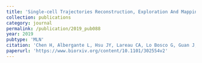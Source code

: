 ```yaml
---
title: 'Single-cell Trajectories Reconstruction, Exploration And Mapping of omics data with STREAM'
collection: publications
category: journal
permalink: /publication/2019_pub088
year: 2019
pubtype: 'MLN'
citation: 'Chen H, Albergante L, Hsu JY, Lareau CA, Lo Bosco G, Guan J, Zhou S, Gorban AN, Bauer DE, Aryee MJ, Langenau DM,  Zinovyev A, Buenrostro JD,  Yuan G-C, Pinello L. <a href="https://www.biorxiv.org/content/10.1101/302554v2">STREAM: Single-cell Trajectories Reconstruction, Exploration And Mapping of omics data</a>. 2019. <i>Nature Communications</i>, accepted'
paperurl: 'https://www.biorxiv.org/content/10.1101/302554v2'
---
```


